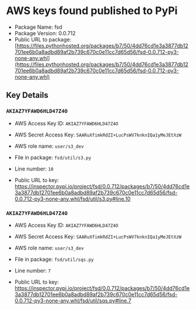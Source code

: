 # AWS keys found published to PyPi

* Package Name: fsd
* Package Version: 0.0.712
* Public URL to package: [https://files.pythonhosted.org/packages/b7/50/4dd76cd1e3a3877db12701ee6b0a8adbd89af2b739c670c0e11cc7d65d56/fsd-0.0.712-py3-none-any.whl](https://files.pythonhosted.org/packages/b7/50/4dd76cd1e3a3877db12701ee6b0a8adbd89af2b739c670c0e11cc7d65d56/fsd-0.0.712-py3-none-any.whl)

## Key Details

### `AKIAZ7YFAWD6HLD47Z4O`

* AWS Access Key ID: `AKIAZ7YFAWD6HLD47Z4O`
* AWS Secret Access Key: `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` 
* AWS role name: `user/s3_dev`
* File in package: `fsd/util/s3.py`
* Line number: `10`

* Public URL to key: https://inspector.pypi.io/project/fsd/0.0.712/packages/b7/50/4dd76cd1e3a3877db12701ee6b0a8adbd89af2b739c670c0e11cc7d65d56/fsd-0.0.712-py3-none-any.whl/fsd/util/s3.py#line.10



### `AKIAZ7YFAWD6HLD47Z4O`

* AWS Access Key ID: `AKIAZ7YFAWD6HLD47Z4O`
* AWS Secret Access Key: `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` 
* AWS role name: `user/s3_dev`
* File in package: `fsd/util/sqs.py`
* Line number: `7`

* Public URL to key: https://inspector.pypi.io/project/fsd/0.0.712/packages/b7/50/4dd76cd1e3a3877db12701ee6b0a8adbd89af2b739c670c0e11cc7d65d56/fsd-0.0.712-py3-none-any.whl/fsd/util/sqs.py#line.7


